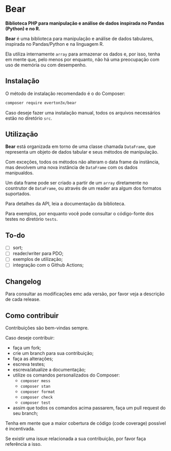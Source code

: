 # Bear

**Biblioteca PHP para manipulação e análise de dados inspirada no Pandas (Python) e no R.**

**Bear** é uma biblioteca para manipulação e análise de dados tabulares, inspirada no Pandas/Python e na linguagem R.

Ela utiliza internamente ```array``` para armazenar os dados e, por isso, tenha em mente que, pelo menos por enquanto, não há uma preocupação com uso de memória ou com desempenho.

## Instalação

O método de instalação recomendado é o do Composer:

```sh
composer require everton3x/bear
```

Caso deseje fazer uma instalação manual, todos os arquivos necessários estão no diretório ```src```.

## Utilização

**Bear** está organizada em torno de uma classe chamada ```DataFrame```, que representa um objeto de dados tabular e seus métodos de manipulação.

Com exceções, todos os métodos não alteram o data frame da instãncia, mas devolvem uma nova instância de ```DataFrame``` com os dados manipualdos.

Um data frame pode ser criado a partir de um ```array``` diretamente no cosntrutor de ```DataFrame```, ou através de um reader ara algum dos formatos suportados.

Para detalhes da API, leia a documentação da biblioteca.

Para exemplos, por enquanto você pode consultar o código-fonte dos testes no diretório ```tests```.

## To-do

- [ ] sort;
- [ ] reader/writer para PDO;
- [ ] exemplos de utilização;
- [ ] integração com o Github Actions;

## Changelog

Para consultar as modificações emc ada versão, por favor veja a descrição de cada release.

## Como contribuir

Contribuições são bem-vindas sempre.

Caso deseje contribuir:

- faça um fork;
- crie um branch para sua contribuição;
- faça as alterações;
- escreva testes;
- escreva/atualize a documentação;
- utilize os comandos personalizados do Composer:
    * ```composer mess```
    * ```composer stan```
    * ```composer format```
    * ```composer check```
    * ```composer test```
- assim que todos os comandos acima passarem, faça um pull request do seu branch;

Tenha em mente que a maior cobertura de código (code coverage) possível é incentivada.

Se existir uma issue relacionada a sua contribuição, por favor faça referência a isso.
